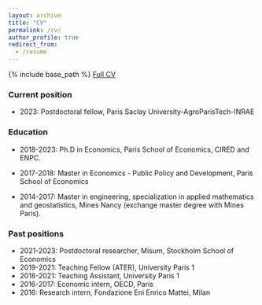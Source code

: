 ```yaml
---
layout: archive
title: "CV"
permalink: /cv/
author_profile: true
redirect_from:
  - /resume
---
```


{% include base_path %}
[Full CV](https://melaniegittard.github.io/files/CV_GITTARD.pdf)
### Current position

* 2023: Postdoctoral fellow, Paris Saclay University-AgroParisTech-INRAE 

### Education

* 2018-2023: Ph.D in Economics, Paris School of Economics, CIRED and ENPC. 

* 2017-2018: Master in Economics - Public Policy and Development, Paris School of Economics
  
* 2014-2017: Master in engineering, specialization in applied mathematics and geostatistics, Mines Nancy (exchange master degree with Mines Paris). 

### Past positions

* 2021-2023: Postdoctoral researcher, Misum, Stockholm School of Economics
* 2019-2021: Teaching Fellow (ATER), University Paris 1
* 2018-2021: Teaching Assistant, University Paris 1
* 2016-2017: Economic intern, OECD, Paris
* 2016: Research intern, Fondazione Eni Enrico Mattei, Milan 
